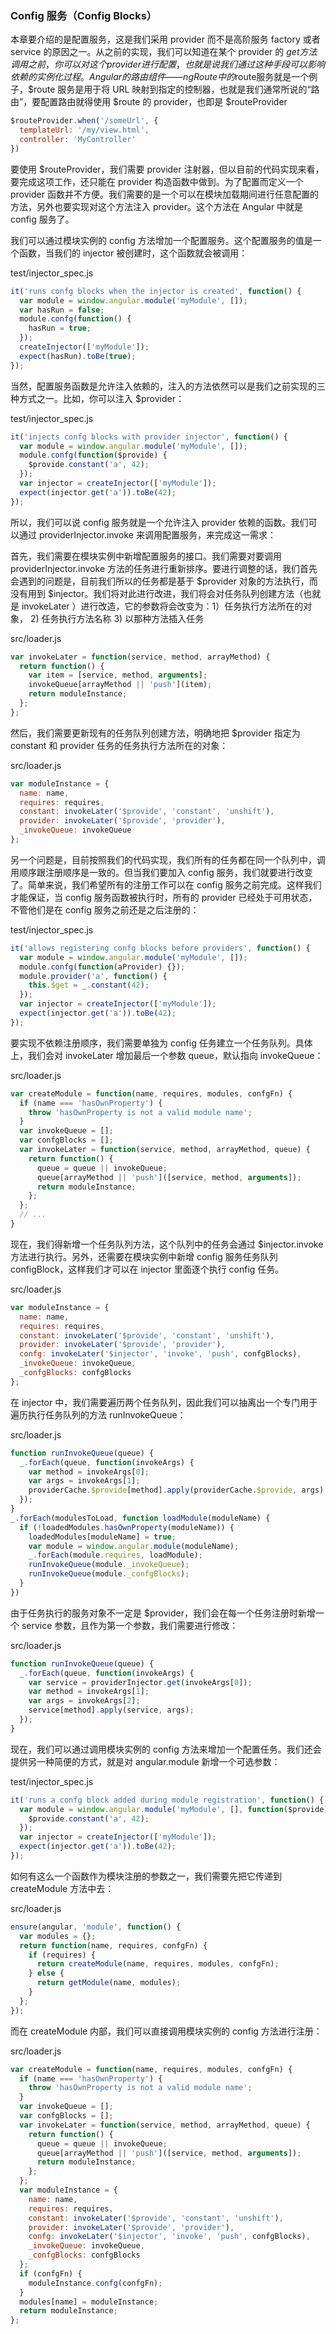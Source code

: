 ### Config 服务（Config Blocks）

本章要介绍的是配置服务，这是我们采用 provider 而不是高阶服务 factory 或者 service 的原因之一。从之前的实现，我们可以知道在某个 provider 的 $get 方法调用之前，你可以对这个 provider 进行配置，也就是说我们通过这种手段可以影响依赖的实例化过程。Angular的路由组件——ngRoute中的$route服务就是一个例子，$route 服务是用于将 URL 映射到指定的控制器，也就是我们通常所说的“路由”，要配置路由就得使用 $route 的 provider，也即是 $routeProvider

```js
$routeProvider.when('/someUrl', {
  templateUrl: '/my/view.html',
  controller: 'MyController'
})
```

要使用 $routeProvider，我们需要 provider 注射器，但以目前的代码实现来看，要完成这项工作，还只能在 provider 构造函数中做到。为了配置而定义一个 provider 函数并不方便。我们需要的是一个可以在模块加载期间进行任意配置的方法，另外也要实现对这个方法注入 provider。这个方法在 Angular 中就是 config 服务了。

我们可以通过模块实例的 config 方法增加一个配置服务。这个配置服务的值是一个函数，当我们的 injector 被创建时，这个函数就会被调用：

test/injector_spec.js

```js
it('runs confg blocks when the injector is created', function() {
  var module = window.angular.module('myModule', []);
  var hasRun = false;
  module.confg(function() {
    hasRun = true;
  });
  createInjector(['myModule']);
  expect(hasRun).toBe(true);
});
```

当然，配置服务函数是允许注入依赖的，注入的方法依然可以是我们之前实现的三种方式之一。比如，你可以注入 $provider：

test/injector_spec.js

```js
it('injects confg blocks with provider injector', function() {
  var module = window.angular.module('myModule', []);
  module.confg(function($provide) {
    $provide.constant('a', 42);
  });
  var injector = createInjector(['myModule']);
  expect(injector.get('a')).toBe(42);
});
```

所以，我们可以说 config 服务就是一个允许注入 provider 依赖的函数。我们可以通过 providerInjector.invoke 来调用配置服务，来完成这一需求：

首先，我们需要在模块实例中新增配置服务的接口。我们需要对要调用 providerInjector.invoke 方法的任务进行重新排序。要进行调整的话，我们首先会遇到的问题是，目前我们所以的任务都是基于 $provider 对象的方法执行，而没有用到 $injector。我们将对此进行改进，我们将会对任务队列创建方法（也就是 invokeLater ）进行改造，它的参数将会改变为：1）任务执行方法所在的对象， 2) 任务执行方法名称 3) 以那种方法插入任务

src/loader.js

```js
var invokeLater = function(service, method, arrayMethod) {
  return function() {
    var item = [service, method, arguments];
    invokeQueue[arrayMethod || 'push'](item);
    return moduleInstance;
  };
};
```

然后，我们需要更新现有的任务队列创建方法，明确地把 $provider 指定为 constant 和 provider 任务的任务执行方法所在的对象：

src/loader.js

```js
var moduleInstance = {
  name: name,
  requires: requires,
  constant: invokeLater('$provide', 'constant', 'unshift'),
  provider: invokeLater('$provide', 'provider'),
  _invokeQueue: invokeQueue
};
```

另一个问题是，目前按照我们的代码实现，我们所有的任务都在同一个队列中，调用顺序跟注册顺序是一致的。但当我们要加入 config 服务，我们就要进行改变了。简单来说，我们希望所有的注册工作可以在 config 服务之前完成。这样我们才能保证，当 config 服务函数被执行时，所有的 provider 已经处于可用状态，不管他们是在 config 服务之前还是之后注册的：

test/injector_spec.js

```js
it('allows registering confg blocks before providers', function() {
  var module = window.angular.module('myModule', []);
  module.confg(function(aProvider) {});
  module.provider('a', function() {
    this.$get = _.constant(42);
  });
  var injector = createInjector(['myModule']);
  expect(injector.get('a')).toBe(42);
});
```

要实现不依赖注册顺序，我们需要单独为 config 任务建立一个任务队列。具体上，我们会对 invokeLater 增加最后一个参数 queue，默认指向 invokeQueue：

src/loader.js

```js
var createModule = function(name, requires, modules, confgFn) {
  if (name === 'hasOwnProperty') {
    throw 'hasOwnProperty is not a valid module name';
  }
  var invokeQueue = [];
  var confgBlocks = [];
  var invokeLater = function(service, method, arrayMethod, queue) {
    return function() {
      queue = queue || invokeQueue;
      queue[arrayMethod || 'push']([service, method, arguments]);
      return moduleInstance;
    };
  };
  // ...
}
```

现在，我们得新增一个任务队列方法，这个队列中的任务会通过 $injector.invoke 方法进行执行。另外，还需要在模块实例中新增 config 服务任务队列 configBlock，这样我们才可以在 injector 里面逐个执行 config 任务。

src/loader.js

```js
var moduleInstance = {
  name: name,
  requires: requires,
  constant: invokeLater('$provide', 'constant', 'unshift'),
  provider: invokeLater('$provide', 'provider'),
  confg: invokeLater('$injector', 'invoke', 'push', confgBlocks),
  _invokeQueue: invokeQueue,
  _confgBlocks: confgBlocks
};
```

在 injector 中，我们需要遍历两个任务队列，因此我们可以抽离出一个专门用于遍历执行任务队列的方法 runInvokeQueue：

src/loader.js

```js
function runInvokeQueue(queue) {
  _.forEach(queue, function(invokeArgs) {
    var method = invokeArgs[0];
    var args = invokeArgs[1];
    providerCache.$provide[method].apply(providerCache.$provide, args);
  });
}
_.forEach(modulesToLoad, function loadModule(moduleName) {
  if (!loadedModules.hasOwnProperty(moduleName)) {
    loadedModules[moduleName] = true;
    var module = window.angular.module(moduleName);
    _.forEach(module.requires, loadModule);
    runInvokeQueue(module._invokeQueue);
    runInvokeQueue(module._confgBlocks);
  }
}) 
```

由于任务执行的服务对象不一定是 $provider，我们会在每一个任务注册时新增一个 service 参数，且作为第一个参数，我们需要进行修改：

src/loader.js

```js
function runInvokeQueue(queue) {
  _.forEach(queue, function(invokeArgs) {
    var service = providerInjector.get(invokeArgs[0]);
    var method = invokeArgs[1];
    var args = invokeArgs[2];
    service[method].apply(service, args);
  });
}
```

现在，我们可以通过调用模块实例的 config 方法来增加一个配置任务。我们还会提供另一种简便的方式，就是对 angular.module 新增一个可选参数：

test/injector_spec.js

```js
it('runs a confg block added during module registration', function() {
  var module = window.angular.module('myModule', [], function($provide) {
    $provide.constant('a', 42);
  });
  var injector = createInjector(['myModule']);
  expect(injector.get('a')).toBe(42);
});
```

如何有这么一个函数作为模块注册的参数之一，我们需要先把它传递到 createModule 方法中去：

src/loader.js

```js
ensure(angular, 'module', function() {
  var modules = {};
  return function(name, requires, confgFn) {
    if (requires) {
      return createModule(name, requires, modules, confgFn);
    } else {
      return getModule(name, modules);
    }
  };
});
```

而在 createModule 内部，我们可以直接调用模块实例的 config 方法进行注册：

src/loader.js

```js
var createModule = function(name, requires, modules, confgFn) {
  if (name === 'hasOwnProperty') {
    throw 'hasOwnProperty is not a valid module name';
  }
  var invokeQueue = [];
  var confgBlocks = [];
  var invokeLater = function(service, method, arrayMethod, queue) {
    return function() {
      queue = queue || invokeQueue;
      queue[arrayMethod || 'push']([service, method, arguments]);
      return moduleInstance;
    };
  };
  var moduleInstance = {
    name: name,
    requires: requires,
    constant: invokeLater('$provide', 'constant', 'unshift'),
    provider: invokeLater('$provide', 'provider'),
    confg: invokeLater('$injector', 'invoke', 'push', confgBlocks),
    _invokeQueue: invokeQueue,
    _confgBlocks: confgBlocks
  };
  if (confgFn) {
    moduleInstance.confg(confgFn);
  }
  modules[name] = moduleInstance;
  return moduleInstance;
};
```
